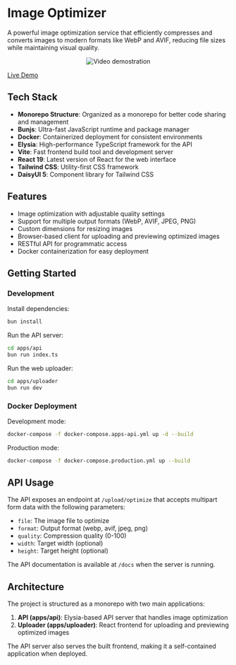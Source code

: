 # Image Optimizer

A powerful image optimization service that efficiently compresses and converts images to modern formats like WebP and AVIF, reducing file sizes while maintaining visual quality.

<div align="center">
  <img src="https://github.com/espaciofuturoio/image-optimizer/blob/main/DEMO.gif" alt="Video demostration">
</div>

[Live Demo](https://tinyimage.rubenabix.com/)

## Tech Stack

- **Monorepo Structure**: Organized as a monorepo for better code sharing and management
- **Bunjs**: Ultra-fast JavaScript runtime and package manager
- **Docker**: Containerized deployment for consistent environments
- **Elysia**: High-performance TypeScript framework for the API
- **Vite**: Fast frontend build tool and development server
- **React 19**: Latest version of React for the web interface
- **Tailwind CSS**: Utility-first CSS framework
- **DaisyUI 5**: Component library for Tailwind CSS

## Features

- Image optimization with adjustable quality settings
- Support for multiple output formats (WebP, AVIF, JPEG, PNG)
- Custom dimensions for resizing images
- Browser-based client for uploading and previewing optimized images
- RESTful API for programmatic access
- Docker containerization for easy deployment

## Getting Started

### Development

Install dependencies:

```bash
bun install
```

Run the API server:

```bash
cd apps/api
bun run index.ts
```

Run the web uploader:

```bash
cd apps/uploader
bun run dev
```

### Docker Deployment

Development mode:

```bash
docker-compose -f docker-compose.apps-api.yml up -d --build
```

Production mode:

```bash
docker-compose -f docker-compose.production.yml up --build
```

## API Usage

The API exposes an endpoint at `/upload/optimize` that accepts multipart form data with the following parameters:

- `file`: The image file to optimize
- `format`: Output format (webp, avif, jpeg, png)
- `quality`: Compression quality (0-100)
- `width`: Target width (optional)
- `height`: Target height (optional)

The API documentation is available at `/docs` when the server is running.

## Architecture

The project is structured as a monorepo with two main applications:

1. **API (apps/api)**: Elysia-based API server that handles image optimization
2. **Uploader (apps/uploader)**: React frontend for uploading and previewing optimized images

The API server also serves the built frontend, making it a self-contained application when deployed.
